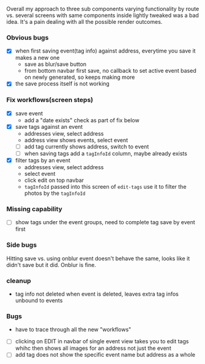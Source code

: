 Overall my approach to three sub components varying functionality by route vs. several screens with same components inside lightly tweaked
was a bad idea. It's a pain dealing with all the possible render outcomes.

### Obvious bugs
- [x] when first saving event(tag info) against address, everytime you save it makes a new one
    - save as blur/save button
    - from bottom navbar first save, no callback to set active event based on newly generated, so keeps making more 
- [x] the save process itself is not working

### Fix workflows(screen steps)
- [x] save event
    - add a "date exists" check as part of fix below
- [x] save tags against an event
    - addresses view, select address
    - address view shows events, select event
    - [ ] add tag currently shows address, switch to event
    - [ ] when saving tags add a `tagInfoId` column, maybe already exists
- [x] filter tags by an event
    - addresses view, select address
    - select event
    - click edit on top navbar
    - `tagInfoId` passed into this screen of `edit-tags` use it to filter the
        photos by the `tagInfoId`

### Missing capability
- [ ] show tags under the event groups, need to complete tag save by event first

### Side bugs
Hitting save vs. using onblur event doesn't behave the same, looks like it didn't save but it did. Onblur is fine.

### cleanup
- tag info not deleted when event is deleted, leaves extra tag infos unbound to events

### Bugs
- have to trace through all the new "workflows"
- [ ] clicking on EDIT in navbar of single event view takes you to edit tags whihc then shows all images for an address not just the event
- [ ] add tag does not show the specific event name but address as a whole